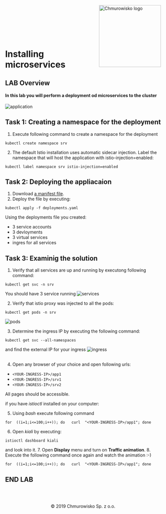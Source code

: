 <img src="../../../img/logo.png" alt="Chmurowisko logo" width="200" align="right">
<br><br>
<br><br>
<br><br>

# Installing microservices

## LAB Overview

#### In this lab you will perform a deployment od microservices to the cluster

![application](img/app_components.png)

## Task 1: Creating a namespace for the deployment
1. Execute following command to create a namespace for the deployment
```
kubectl create namespace srv
```
2. The default Istio installation uses automatic sidecar injection. Label the namespace that will host the application with istio-injection=enabled:
```
kubectl label namespace srv istio-injection=enabled
```

## Task 2: Deploying the appliacaion
1. Download [a manifest file](files/k8s/deployments.yaml).
2. Deploy the file by executing:
```
kubectl apply -f deployments.yaml
```
Using the deployments file you created:
* 3 service accounts
* 3 devloyments
* 3 virtual services
* ingres for all services

## Task 3: Examinig the solution
1. Verify that all services are up and running by executong following command:
```
kubectl get svc -n srv
```
You should have 3 service running
![services](img/app_services.png)

2. Verify that istio proxy was injected to all the pods:
```
kubectl get pods -n srv
```
![pods](img/app_pods.png)


3. Determine the ingress IP by executing the following command:
```
kubectl get svc --all-namespaces
```
and find the external IP for your ingress
![ingress](img/ingress_ip.png)
<br><br>

4. Open any browser of your choice and open following urls:
* ``<YOUR-INGRESS-IP>/app1``
* ``<YOUR-INGRESS-IP>/srv1``
* ``<YOUR-INGRESS-IP>/srv2``

All pages should be accessible.

if you have *istioctl* installed on your computer:

5. Using *bash* execute following command
```
for  ((i=1;i<=100;i++)); do   curl  "<YOUR-INGRESS-IP>/app1"; done
```

6. Open *kiali* by executing:
```
istioctl dashboard kiali
```
and look into it.
7. Open **Display** menu and turn on **Traffic animation**.
8. Execute the following command once again and watch the animation :-)
```
for  ((i=1;i<=100;i++)); do   curl  "<YOUR-INGRESS-IP>/app1"; done
```

## END LAB

<br><br>
<center><p>&copy; 2019 Chmurowisko Sp. z o.o.<p></center>

